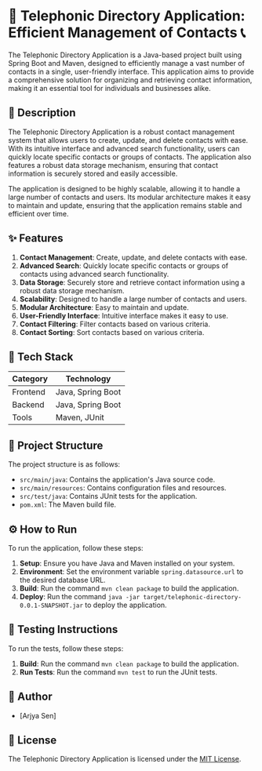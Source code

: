 🚀 Telephonic Directory Application: Efficient Management of Contacts 📞
========================================================

The Telephonic Directory Application is a Java-based project built using Spring Boot and Maven, designed to efficiently manage a vast number of contacts in a single, user-friendly interface. This application aims to provide a comprehensive solution for organizing and retrieving contact information, making it an essential tool for individuals and businesses alike.

📖 Description
--------------

The Telephonic Directory Application is a robust contact management system that allows users to create, update, and delete contacts with ease. With its intuitive interface and advanced search functionality, users can quickly locate specific contacts or groups of contacts. The application also features a robust data storage mechanism, ensuring that contact information is securely stored and easily accessible.

The application is designed to be highly scalable, allowing it to handle a large number of contacts and users. Its modular architecture makes it easy to maintain and update, ensuring that the application remains stable and efficient over time.

✨ Features
------------

1. **Contact Management**: Create, update, and delete contacts with ease.
2. **Advanced Search**: Quickly locate specific contacts or groups of contacts using advanced search functionality.
3. **Data Storage**: Securely store and retrieve contact information using a robust data storage mechanism.
4. **Scalability**: Designed to handle a large number of contacts and users.
5. **Modular Architecture**: Easy to maintain and update.
6. **User-Friendly Interface**: Intuitive interface makes it easy to use.
7. **Contact Filtering**: Filter contacts based on various criteria.
8. **Contact Sorting**: Sort contacts based on various criteria.

🧰 Tech Stack
-------------

| **Category** | **Technology** |
| --- | --- |
| Frontend | Java, Spring Boot |
| Backend | Java, Spring Boot |
| Tools | Maven, JUnit |

📁 Project Structure
-------------------

The project structure is as follows:

* `src/main/java`: Contains the application's Java source code.
* `src/main/resources`: Contains configuration files and resources.
* `src/test/java`: Contains JUnit tests for the application.
* `pom.xml`: The Maven build file.

⚙️ How to Run
------------

To run the application, follow these steps:

1. **Setup**: Ensure you have Java and Maven installed on your system.
2. **Environment**: Set the environment variable `spring.datasource.url` to the desired database URL.
3. **Build**: Run the command `mvn clean package` to build the application.
4. **Deploy**: Run the command `java -jar target/telephonic-directory-0.0.1-SNAPSHOT.jar` to deploy the application.

🧪 Testing Instructions
-------------------------

To run the tests, follow these steps:

1. **Build**: Run the command `mvn clean package` to build the application.
2. **Run Tests**: Run the command `mvn test` to run the JUnit tests.

👤 Author
---------

* [Arjya Sen]

📝 License
---------

The Telephonic Directory Application is licensed under the [MIT License](https://opensource.org/licenses/MIT).
